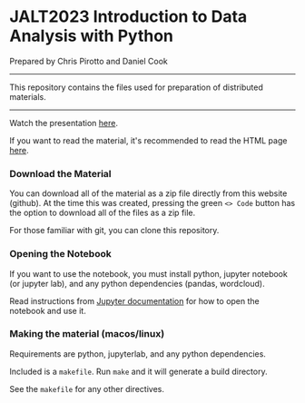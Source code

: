 # JALT2023 Introduction to Data Analysis with Python

Prepared by Chris Pirotto and Daniel Cook

---

This repository contains the files used for preparation of distributed materials.

---

Watch the presentation [here](youtubelink).

If you want to read the material, it's recommended to read the HTML page [here](link).

### Download the Material

You can download all of the material as a zip file directly from this website (github). At the time this was created, pressing the green `<> Code` button has the option to download all of the files as a zip file.

For those familiar with git, you can clone this repository.


### Opening the Notebook

If you want to use the notebook, you must install python, jupyter notebook (or jupyter lab), and any python dependencies (pandas, wordcloud).

Read instructions from [Jupyter documentation](https://docs.jupyter.org/en/latest/) for how to open the notebook and use it.


### Making the material (macos/linux)

Requirements are python, jupyterlab, and any python dependencies.

Included is a `makefile`. Run `make` and it will generate a build directory.

See the `makefile` for any other directives.
